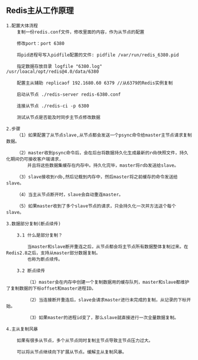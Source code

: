 ## Redis主从工作原理

    1.配置大体流程
        复制一份redis.conf文件，修改里面的内容，作为从节点的配置
        
        修改port：port 6380
        
        将pid进程号写入pidfile配置的文件: pidfile /var/run/redis_6380.pid
        
        指定数据存放目录 logfile "6380.log" /usr/loacal/opt/redis@4.0/data/6380
        
        配置主从辅助 replicaof 192.1680.60 6379 //从6379的Redis实例复制
        
        启动从节点 ./redis-server redis-6380.conf
        
        连接从节点 ./redis-ci -p 6380
        
        测试从节点是否能及时同步主节点修改数据
        
    2.步骤   
        （1）如果配置了从节点slave,从节点都会发送一个psync命令给master主节点请求复制数据。
        
        （2）master收到psync命令后，会在后台将数据持久化生成最新的rdb快照文件，持久化期间仍可接收客户端请求，
            并且将这些数据集缓存在内存中。持久化完毕，master将rdb发送给slave。
            
        （3）slave接收到rdb,然后记载到内存中，然后master将之前缓存的命令发送给slave。
        
        （4）当主从节点断开时，slave会自动重连master。
        
        （5）如果master收到了多个slave节点的请求，只会持久化一次并方法送个每个slave。
        
    3.数据部分复制(断点续传)
    
        3.1 什么是部分复制？
        
            当master和slave断开重连之后，从节点都会将主节点所有数据整体复制过来。在Redis2.8之后，支持从master部分数据复制。
            也称为断点续传。
            
        3.2 断点续传
        
            （1）master会在内存中创建一个复制数据用的缓存队列，master和slave都维护了复制数据的下标offset和master进程ID。
            
            （2）当连接断开重连后，slave会请求master进行未完成的复制，从记录的下标开始。
            
            （3）如果master的进程id变了，那么slave就直接进行一次全量数据复制。
            
    4.主从复制风暴
    
        如果有很多从节点，多个从节点同时复制主节点导致主节点压力过大。
        
        可以将从节点继续向下扩展从节点。缓解主从复制风暴。
            
   
    
    
    
    
    
    
    
    
    
    
    
    
    
    
    
    
    